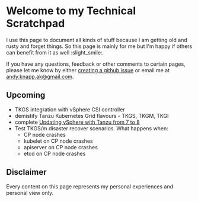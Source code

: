 # Welcome to my Technical Scratchpad

I use this page to document all kinds of stuff because I am getting old and rusty and forget things.
So this page is mainly for me but I'm happy if others can benefit from it as well :slight_smile:.

If you have any questions, feedback or other comments to certain pages, please let me know by either [creating a github issue](https://github.com/Knappek/Knappek.github.io/issues/new) or email me at andy.knapp.ak@gmail.com.

## Upcoming

- TKGS integration with vSphere CSI controller
- demistify Tanzu Kubernetes Grid flavours - TKGS, TKGM, TKGI
- complete [Updating vSphere with Tanzu from 7 to 8](./tanzu/tkgs/update-tkgs-from-vsphere7-to-vsphere8.md)
- Test TKGS/m disaster recover scenarios. What happens when:
  - CP node crashes
  - kubelet on CP node crashes
  - apiserver on CP node crashes
  - etcd on CP node crashes

## Disclaimer

Every content on this page represents my personal experiences and personal view only.
